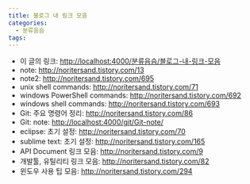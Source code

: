 ```yaml
---
title: 블로그 내 링크 모음
categories:
  - 분류음슴
tags:
---
```


- 이 글의 링크: [http://localhost:4000/분류음슴/블로그-내-링크-모음](http://localhost:4000/%EB%B6%84%EB%A5%98%EC%9D%8C%EC%8A%B4/%EB%B8%94%EB%A1%9C%EA%B7%B8-%EB%82%B4-%EB%A7%81%ED%81%AC-%EB%AA%A8%EC%9D%8C/)
- note: http://noritersand.tistory.com/13
- note2: http://noritersand.tistory.com/695
- unix shell commands: http://noritersand.tistory.com/71
- windows PowerShell commands: http://noritersand.tistory.com/692
- windows shell commands: http://noritersand.tistory.com/693
- Git: 주요 명령어 정리: http://noritersand.tistory.com/86
- Git: note: [http://localhost:4000/git/Git-note/](http://localhost:4000/git/Git-note/)
- eclipse: 초기 설정: http://noritersand.tistory.com/70
- sublime text: 초기 설정: http://noritersand.tistory.com/165
- API Document 링크 모음: http://noritersand.tistory.com/9
- 개발툴, 유틸리티 링크 모음: http://noritersand.tistory.com/82
- 윈도우 사용 팁 모음: http://noritersand.tistory.com/294
